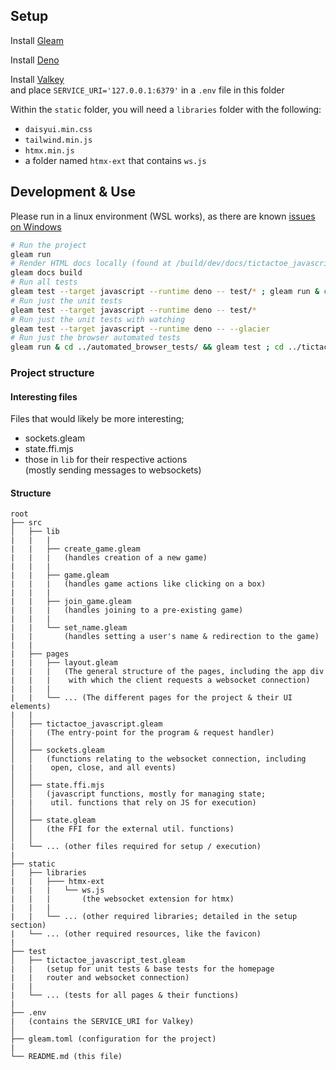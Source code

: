 ## Setup

Install [Gleam](https://gleam.run/getting-started/installing/)

Install [Deno](https://docs.deno.com/runtime/#install-deno)

Install [Valkey](https://valkey.io/topics/installation/)<br> and place
`SERVICE_URI='127.0.0.1:6379'` in a `.env` file in this folder

Within the `static` folder, you will need a `libraries` folder with the
following:

- `daisyui.min.css`
- `tailwind.min.js`
- `htmx.min.js`
- a folder named `htmx-ext` that contains `ws.js`

## Development & Use

Please run in a linux environment (WSL works), as there are known
[issues on Windows](https://github.com/MystPi/glen/issues/5)

```sh
# Run the project
gleam run
# Render HTML docs locally (found at /build/dev/docs/tictactoe_javascript/)
gleam docs build
# Run all tests
gleam test --target javascript --runtime deno -- test/* ; gleam run & cd ../automated_browser_tests/ && gleam test ; cd ../tictactoe_javascript ; pkill deno
# Run just the unit tests
gleam test --target javascript --runtime deno -- test/*
# Run just the unit tests with watching
gleam test --target javascript --runtime deno -- --glacier
# Run just the browser automated tests
gleam run & cd ../automated_browser_tests/ && gleam test ; cd ../tictactoe_javascript ; pkill deno
```


### Project structure

#### Interesting files
Files that would likely be more interesting;
- sockets.gleam
- state.ffi.mjs
- those in `lib` for their respective actions<br>(mostly sending messages to websockets)

#### Structure

<!-- prettier-ignore-start -->

```
root
├── src
│   ├── lib
|   |   |
|   |   ├── create_game.gleam
|   |   |   (handles creation of a new game)
|   |   |
|   |   ├── game.gleam
|   |   |   (handles game actions like clicking on a box)
|   |   |
|   |   ├── join_game.gleam
|   |   |   (handles joining to a pre-existing game)
|   |   |
|   |   └── set_name.gleam
|   |       (handles setting a user's name & redirection to the game)
|   |
|   ├── pages
|   |   ├── layout.gleam
|   |   |   (The general structure of the pages, including the app div
|   |   |    with which the client requests a websocket connection)
|   |   |
|   |   └── ... (The different pages for the project & their UI elements)
|   |
│   ├── tictactoe_javascript.gleam
|   |   (The entry-point for the program & request handler)
│   │
│   ├── sockets.gleam
│   │   (functions relating to the websocket connection, including
|   |    open, close, and all events)
│   │
│   ├── state.ffi.mjs
│   │   (javascript functions, mostly for managing state;
|   |    util. functions that rely on JS for execution)
│   │
│   ├── state.gleam
│   │   (the FFI for the external util. functions)
│   │
|   └── ... (other files required for setup / execution)
|
├── static
|   ├── libraries
|   |   ├─── htmx-ext
|   |   |   └── ws.js
|   |   |       (the websocket extension for htmx)
|   |   |
|   |   └── ... (other required libraries; detailed in the setup section)
|   └── ... (other required resources, like the favicon)
|
├── test
│   ├── tictactoe_javascript_test.gleam
|   |   (setup for unit tests & base tests for the homepage 
|   |   router and websocket connection)
|   |
|   └── ... (tests for all pages & their functions)
|
├── .env
|   (contains the SERVICE_URI for Valkey)
│
├── gleam.toml (configuration for the project)
|
└── README.md (this file)
```

<!-- prettier-ignore-end -->